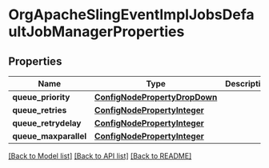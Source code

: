 # OrgApacheSlingEventImplJobsDefaultJobManagerProperties

## Properties
Name | Type | Description | Notes
------------ | ------------- | ------------- | -------------
**queue_priority** | [**ConfigNodePropertyDropDown**](ConfigNodePropertyDropDown.md) |  | [optional] 
**queue_retries** | [**ConfigNodePropertyInteger**](ConfigNodePropertyInteger.md) |  | [optional] 
**queue_retrydelay** | [**ConfigNodePropertyInteger**](ConfigNodePropertyInteger.md) |  | [optional] 
**queue_maxparallel** | [**ConfigNodePropertyInteger**](ConfigNodePropertyInteger.md) |  | [optional] 

[[Back to Model list]](../README.md#documentation-for-models) [[Back to API list]](../README.md#documentation-for-api-endpoints) [[Back to README]](../README.md)



